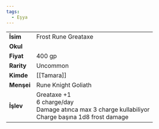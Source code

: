 ```yaml
---
tags:
  - Eşya
---  
```

  
|  |  |  
|---|---|  
| **İsim** | Frost Rune Greataxe|  
| **Okul** | |  
| **Fiyat** | 400 gp|  
| **Rarity** | Uncommon|  
| **Kimde** | [[Tamara]]|  
| **Menşei** | Rune Knight Goliath|  
| **İşlev** | Greataxe +1<br>6 charge/day<br>Damage atınca max 3 charge kullabiliyor<br>Charge başına 1d8 frost damage|  
